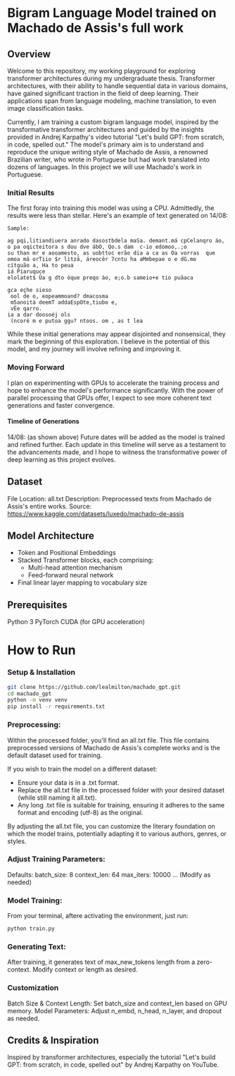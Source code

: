# Bigram Language Model trained on Machado de Assis's full work
## Overview
Welcome to this repository, my working playground for exploring transformer architectures during my undergraduate thesis. Transformer architectures, with their ability to handle sequential data in various domains, have gained significant traction in the field of deep learning. Their applications span from language modeling, machine translation, to even image classification tasks.

Currently, I am training a custom bigram language model, inspired by the transformative transformer architectures and guided by the insights provided in Andrej Karpathy's video tutorial "Let's build GPT: from scratch, in code, spelled out." The model's primary aim is to understand and reproduce the unique writing style of Machado de Assis, a renowned Brazilian writer, who wrote in Portuguese but had work translated into dozens of languages. In this project we will use Machado's work in Portuguese. 

### Initial Results
The first foray into training this model was using a CPU. Admittedly, the results were less than stellar. Here's an example of text generated on 14/08:

```
Sample:

ag pqi,litiandiuera anrado dasostbdela maSa. demant.má cpCelanqro áo, o pa oqicteitora s dou dve ábO, Qo.s dam  c-io edomoo,.;o 
su than mr e aooamesto, as uobttoc erão dia a ca as Oa vorras  que omoa má orTiio $r litzã, áreocêr 7cntu ha aMmbepae o e dG.mo 
cítguão a, Ha to peua
iá Piaruquce
elolatet$ Ûa g dto óque preqo ào, e;o.b sameio+e tio puãaca

gca eçhe sieso
 ool de o, eopeammoand? dmacosma
 m5anoitá deemT addaEspOte,tiubo e,
 vÉe qarro.
ia a dar doosoéj ols
 (ncoré m e putoa ggu? ntoos. om , as t lea
```

While these initial generations may appear disjointed and nonsensical, they mark the beginning of this exploration. I believe in the potential of this model, and my journey will involve refining and improving it.

### Moving Forward
I plan on experimenting with GPUs to accelerate the training process and hope to enhance the model's performance significantly. With the power of parallel processing that GPUs offer, I expect to see more coherent text generations and faster convergence.

#### Timeline of Generations
14/08: (as shown above)
Future dates will be added as the model is trained and refined further.
Each update in this timeline will serve as a testament to the advancements made, and I hope to witness the transformative power of deep learning as this project evolves.

## Dataset
File Location: all.txt
Description: Preprocessed texts from Machado de Assis's entire works.
Source: https://www.kaggle.com/datasets/luxedo/machado-de-assis

## Model Architecture
- Token and Positional Embeddings
- Stacked Transformer blocks, each comprising:
    - Multi-head attention mechanism 
    - Feed-forward neural network
- Final linear layer mapping to vocabulary size

## Prerequisites
Python 3
PyTorch
CUDA (for GPU acceleration)

# How to Run

### Setup & Installation

```bash
git clone https://github.com/lealmilton/machado_gpt.git
cd machado_gpt
python -m venv venv
pip install -r requirements.txt
```

### Preprocessing:

Within the processed folder, you'll find an all.txt file. This file contains preprocessed versions of Machado de Assis's complete works and is the default dataset used for training.

If you wish to train the model on a different dataset:

- Ensure your data is in a .txt format.
- Replace the all.txt file in the processed folder with your desired dataset (while still naming it all.txt).
- Any long .txt file is suitable for training, ensuring it adheres to the same format and encoding (utf-8) as the original.

By adjusting the all.txt file, you can customize the literary foundation on which the model trains, potentially adapting it to various authors, genres, or styles.

### Adjust Training Parameters:
Defaults:
batch_size: 8
context_len: 64
max_iters: 10000
... (Modify as needed)

### Model Training:

From your terminal, aftere activating the environment, just run:

```bash
python train.py
```

### Generating Text:
After training, it generates text of max_new_tokens length from a zero-context. Modify context or length as desired.

### Customization
Batch Size & Context Length: Set batch_size and context_len based on GPU memory.
Model Parameters: Adjust n_embd, n_head, n_layer, and dropout as needed.

## Credits & Inspiration
Inspired by transformer architectures, especially the tutorial "Let's build GPT: from scratch, in code, spelled out" by Andrej Karpathy on YouTube.